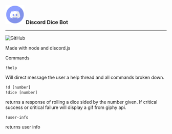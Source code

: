 ### <img src="./assets/Discord_logo.png" width="60px"> Discord Dice Bot
***

![GitHub](https://img.shields.io/github/license/mashape/apistatus.svg)

Made with node and discord.js

Commands

```
!help
```
Will direct message the user a help thread and all commands broken down.

```
!d [number]
!dice [number]
```
returns a response of rolling a dice sided by the number given. If critical success or critical failure will display a gif from giphy api.

```
!user-info
```
returns user info


